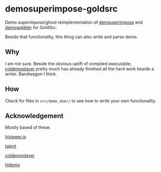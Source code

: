# demosuperimpose-goldsrc

Demo superimpose/ghost reimplementation of [demsuperimpose](https://github.com/matthewearl/demsuperimpose) and [demogobbler](https://github.com/lipsanen/demogobbler) for GoldSrc.

Beside that functionality, this thing can also write and parse demo.

## Why

I am not sure. Beside the obvious uplift of compiled executable, [coldemoplayer](https://github.com/jpcy/coldemoplayer) pretty much has already finished all the hard work beside a writer. Bandwagon I think.

## How

Check for files in `src/demo_doer/` to see how to write your own functionality.

## Acknowledgement

Mostly based of these.

[hlviewer.js](https://github.com/skyrim/hlviewer.js)

[talent](https://github.com/cgdangelo/talent/tree/main)

[coldemoplayer](https://github.com/jpcy/coldemoplayer)

[hldemo](https://github.com/Matherunner/hldemojs)
